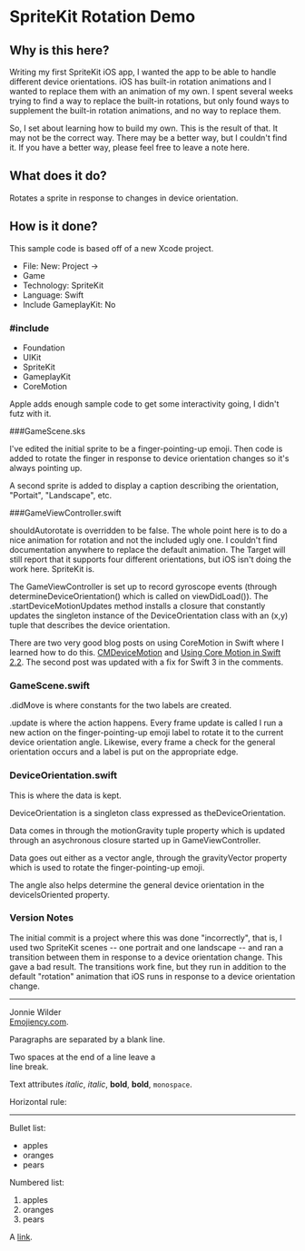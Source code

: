 # SpriteKit Rotation Demo

## Why is this here?

Writing my first SpriteKit iOS app, I wanted the app to be able to handle different device orientations. iOS has built-in rotation animations and I wanted to replace them with an animation of my own. I spent several weeks trying to find a way to replace the built-in rotations, but only found ways to supplement the built-in rotation animations, and no way to replace them.  

So, I set about learning how to build my own. This is the result of that. It may not be the correct way. There may be a better way, but I couldn't find it. If you have a better way, please feel free to leave a note here.  

## What does it do?

Rotates a sprite in response to changes in device orientation.  

## How is it done?

This sample code is based off of a new Xcode project.  

* File: New: Project ->
* Game
* Technology: SpriteKit
* Language: Swift
* Include GameplayKit: No

### #include
* Foundation
* UIKit
* SpriteKit
* GameplayKit
* CoreMotion

Apple adds enough sample code to get some interactivity going, I didn't futz with it.

###GameScene.sks

I've edited the initial sprite to be a finger-pointing-up emoji. Then code is added to rotate the finger in response to device orientation changes so it's always pointing up.

A second sprite is added to display a caption describing the orientation, "Portait", "Landscape", etc.

###GameViewController.swift

shouldAutorotate is overridden to be false. The whole point here is to do a nice animation for rotation and not the included ugly one. I couldn't find documentation anywhere to replace the default animation.  The Target will still report that it supports four different orientations, but iOS isn't doing the work here. SpriteKit is.

The GameViewController is set up to record gyroscope events (through determineDeviceOrientation() which is called on viewDidLoad()). The .startDeviceMotionUpdates method installs a closure that constantly updates the singleton instance of the DeviceOrientation class with an (x,y) tuple that describes the device orientation.

There are two very good blog posts on using CoreMotion in Swift where I learned how to do this. [CMDeviceMotion](http://nshipster.com/cmdevicemotion/) and [Using Core Motion in Swift 2.2](http://avikam.com/software/using-core-motion-in-swift-2-2). The second post was updated with a fix for Swift 3 in the comments.

### GameScene.swift

.didMove is where constants for the two labels are created.

.update is where the action happens. Every frame update is called I run a new action on the finger-pointing-up emoji label to rotate it to the current device orientation angle. Likewise, every frame a check for the general orientation occurs and a label is put on the appropriate edge.

### DeviceOrientation.swift

This is where the data is kept.

DeviceOrientation is a singleton class expressed as theDeviceOrientation.

Data comes in through the motionGravity tuple property which is updated through an asychronous closure started up in GameViewController.

Data goes out either as a vector angle, through the gravityVector property which is used to rotate the finger-pointing-up emoji.

The angle also helps determine the general device orientation in the deviceIsOriented property.



### Version Notes

The initial commit is a project where this was done "incorrectly", that is, I used two SpriteKit scenes -- one portrait and one landscape -- and ran a transition between them in response to a device orientation change. This gave a bad result. The transitions work fine, but they run in addition to the default "rotation" animation that iOS runs in response to a device orientation change.


---

Jonnie Wilder  
[Emojiency.com](http://emojiency.com).  



Paragraphs are separated
by a blank line.

Two spaces at the end of a line leave a  
line break.

Text attributes _italic_, *italic*, __bold__, **bold**, `monospace`.

Horizontal rule:

---

Bullet list:

* apples
* oranges
* pears

Numbered list:

1. apples
2. oranges
3. pears

A [link](http://example.com).
